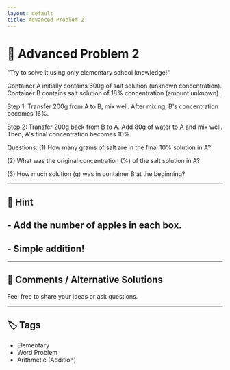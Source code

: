 ```yaml
---
layout: default
title: Advanced Problem 2
---
```


# 🧮 Advanced Problem 2

"Try to solve it using only elementary school knowledge!"

Container A initially contains 600g of salt solution (unknown concentration).
Container B contains salt solution of 18% concentration (amount unknown).

Step 1:
Transfer 200g from A to B, mix well. After mixing, B's concentration becomes 16%.

Step 2:
Transfer 200g back from B to A.
Add 80g of water to A and mix well. Then, A's final concentration becomes 10%.

Questions:
(1) How many grams of salt are in the final 10% solution in A?

(2) What was the original concentration (%) of the salt solution in A?

(3) How much solution (g) was in container B at the beginning?

---

## 📝 Hint

## - Add the number of apples in each box.
## - Simple addition!

---

## 💬 Comments / Alternative Solutions

Feel free to share your ideas or ask questions.

---

## 🏷 Tags

- Elementary 
- Word Problem  
- Arithmetic (Addition)
